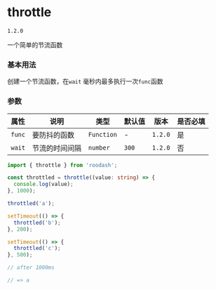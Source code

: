 # throttle

`1.2.0`

一个简单的节流函数

### 基本用法
创建一个节流函数，在`wait` 毫秒内最多执行一次`func`函数

### 参数
| 属性     | 说明     | 类型         | 默认值   | 版本      | 是否必填 |
|--------|--------|------------|-------|---------|------|
| `func` | 要防抖的函数 | `Function` | -     | `1.2.0` | 是    |
| `wait` | 节流的时间间隔 | `number`   | `300` | `1.2.0` | 否    |

```typescript
import { throttle } from 'roodash';

const throttled = throttle((value: string) => {
  console.log(value);
}, 1000);

throttled('a');

setTimeout(() => {
  throttled('b');
}, 200);

setTimeout(() => {
  throttled('c');
}, 500);

// after 1000ms

// => a
```